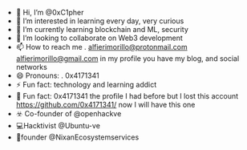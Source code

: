 - 👋 Hi, I’m @0xC1pher
- 👀 I’m interested in learning every day, very curious
- 🌱 I’m currently learning blockchain and ML, security
- 💞️ I’m looking to collaborate on Web3 development
- 📫 How to reach me .
alfierimorillo@protonmail.com
alfierimorillo@gmail.com
in my profile you have my blog, and social networks
- 😄 Pronouns: . 0x4171341
- ⚡ Fun fact: technology and learning addict
- 🤡 Fun fact: 0x4171341 the profile I had before but I lost this account
https://github.com/0x4171341/ now I will have this one
- ☣️ Co-founder of @openhackve
- 💻Hacktivist @Ubuntu-ve
- 💬founder @NixanEcosystemservices 
<!---
0xC1pher/0xC1pher is a ✨ special ✨ repository because its `README.md` (this file) appears on your GitHub profile.
You can click the Preview link to take a look at your changes.
--->
